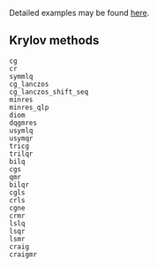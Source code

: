 Detailed examples may be found [here](https://github.com/JuliaSmoothOptimizers/Krylov.jl/tree/master/examples).

## Krylov methods

```@docs
cg
cr
symmlq
cg_lanczos
cg_lanczos_shift_seq
minres
minres_qlp
diom
dqgmres
usymlq
usymqr
tricg
trilqr
bilq
cgs
qmr
bilqr
cgls
crls
cgne
crmr
lslq
lsqr
lsmr
craig
craigmr
```
